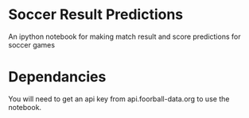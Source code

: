 # Soccer Result Predictions

An ipython notebook for making match result and score predictions for soccer games

# Dependancies

You will need to get an api key from api.foorball-data.org to use the notebook.  

